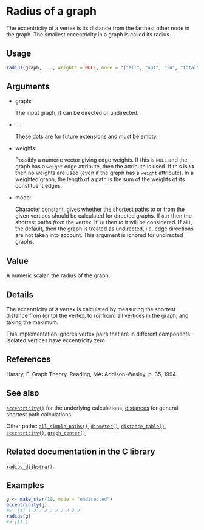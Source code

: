 # Radius of a graph

The eccentricity of a vertex is its distance from the farthest other
node in the graph. The smallest eccentricity in a graph is called its
radius.

## Usage

``` r
radius(graph, ..., weights = NULL, mode = c("all", "out", "in", "total"))
```

## Arguments

- graph:

  The input graph, it can be directed or undirected.

- ...:

  These dots are for future extensions and must be empty.

- weights:

  Possibly a numeric vector giving edge weights. If this is `NULL` and
  the graph has a `weight` edge attribute, then the attribute is used.
  If this is `NA` then no weights are used (even if the graph has a
  `weight` attribute). In a weighted graph, the length of a path is the
  sum of the weights of its constituent edges.

- mode:

  Character constant, gives whether the shortest paths to or from the
  given vertices should be calculated for directed graphs. If `out` then
  the shortest paths *from* the vertex, if `in` then *to* it will be
  considered. If `all`, the default, then the graph is treated as
  undirected, i.e. edge directions are not taken into account. This
  argument is ignored for undirected graphs.

## Value

A numeric scalar, the radius of the graph.

## Details

The eccentricity of a vertex is calculated by measuring the shortest
distance from (or to) the vertex, to (or from) all vertices in the
graph, and taking the maximum.

This implementation ignores vertex pairs that are in different
components. Isolated vertices have eccentricity zero.

## References

Harary, F. Graph Theory. Reading, MA: Addison-Wesley, p. 35, 1994.

## See also

[`eccentricity()`](https://r.igraph.org/reference/eccentricity.md) for
the underlying calculations,
[distances](https://r.igraph.org/reference/distances.md) for general
shortest path calculations.

Other paths:
[`all_simple_paths()`](https://r.igraph.org/reference/all_simple_paths.md),
[`diameter()`](https://r.igraph.org/reference/diameter.md),
[`distance_table()`](https://r.igraph.org/reference/distances.md),
[`eccentricity()`](https://r.igraph.org/reference/eccentricity.md),
[`graph_center()`](https://r.igraph.org/reference/graph_center.md)

## Related documentation in the C library

[`radius_dijkstra()`](https://igraph.org/c/html/0.10.17/igraph-Structural.html#igraph_radius_dijkstra).

## Examples

``` r
g <- make_star(10, mode = "undirected")
eccentricity(g)
#>  [1] 1 2 2 2 2 2 2 2 2 2
radius(g)
#> [1] 1
```
